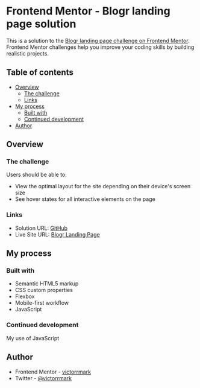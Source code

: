# Frontend Mentor - Blogr landing page solution

This is a solution to the [Blogr landing page challenge on Frontend Mentor](https://www.frontendmentor.io/challenges/blogr-landing-page-EX2RLAApP). Frontend Mentor challenges help you improve your coding skills by building realistic projects. 

## Table of contents

- [Overview](#overview)
  - [The challenge](#the-challenge)
  - [Links](#links)
- [My process](#my-process)
  - [Built with](#built-with)
  - [Continued development](#continued-development)
- [Author](#author)

## Overview

### The challenge

Users should be able to:

- View the optimal layout for the site depending on their device's screen size
- See hover states for all interactive elements on the page

### Links

- Solution URL: [GitHub](https://github.com/victorrmark/blogr)
- Live Site URL: [Blogr Landing Page](https://victorrmark.github.io/blogr)

## My process

### Built with

- Semantic HTML5 markup
- CSS custom properties
- Flexbox
- Mobile-first workflow
- JavaScript

### Continued development

My use of JavaScript

## Author

- Frontend Mentor - [victorrmark](https://www.frontendmentor.io/profile/victorrmark)
- Twitter - [@victorrmark](https://www.twitter.com/victorrmark)